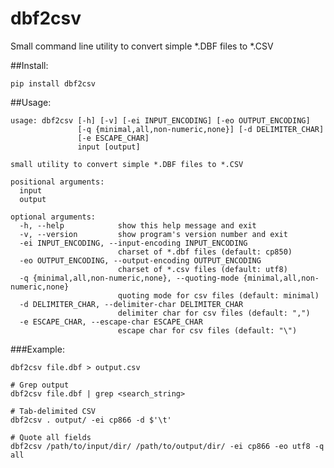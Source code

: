 # dbf2csv

Small command line utility to convert simple *.DBF files to *.CSV

##Install:

    pip install dbf2csv


##Usage:

	usage: dbf2csv [-h] [-v] [-ei INPUT_ENCODING] [-eo OUTPUT_ENCODING]
				   [-q {minimal,all,non-numeric,none}] [-d DELIMITER_CHAR]
				   [-e ESCAPE_CHAR]
				   input [output]
	
	small utility to convert simple *.DBF files to *.CSV
	
	positional arguments:
	  input
	  output
	
	optional arguments:
	  -h, --help            show this help message and exit
	  -v, --version         show program's version number and exit
	  -ei INPUT_ENCODING, --input-encoding INPUT_ENCODING
							charset of *.dbf files (default: cp850)
	  -eo OUTPUT_ENCODING, --output-encoding OUTPUT_ENCODING
							charset of *.csv files (default: utf8)
	  -q {minimal,all,non-numeric,none}, --quoting-mode {minimal,all,non-numeric,none}
							quoting mode for csv files (default: minimal)
	  -d DELIMITER_CHAR, --delimiter-char DELIMITER_CHAR
							delimiter char for csv files (default: ",")
	  -e ESCAPE_CHAR, --escape-char ESCAPE_CHAR
							escape char for csv files (default: "\")


###Example:

	dbf2csv file.dbf > output.csv
	
	# Grep output
	dbf2csv file.dbf | grep <search_string>
	
	# Tab-delimited CSV
	dbf2csv . output/ -ei cp866 -d $'\t'
	
	# Quote all fields
	dbf2csv /path/to/input/dir/ /path/to/output/dir/ -ei cp866 -eo utf8 -q all
	